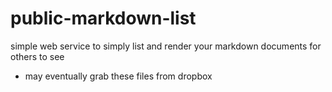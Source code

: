 # public-markdown-list

simple web service to simply list and render your markdown documents for others to see

* may eventually grab these files from dropbox